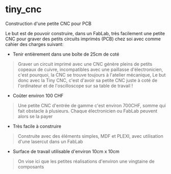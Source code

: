 # tiny_cnc

Construction d'une petite CNC pour PCB

Le but est de pouvoir construire, dans un FabLab, très facilement une petite CNC pour graver des petits circuits imprimés (PCB) chez soi avec comme cahier des charges suivant:

* Tenir entièrement dans une boîte de 25cm de coté
> Graver un circuit imprimé avec une CNC génère pleins de petits copeaux de cuivre, incompatibles avec une paillasse d'électronicien, c'est pourquoi, la CNC se trouve toujours à l'atelier mécanique, Le but donc avec la Tiny CNC, c'est d'avoir sa petite CNC juste à coté de l'ordinateur et de l'oscilloscope sur sa table de travail !

* Coûter environ 100 CHF
> Une petite CNC d'entrée de gamme c'est environ 700CHF, somme qui fait obstacle à plusieurs. Chaque électronicien ou FabLab peuvent alors se la payer

* Très facile à construire
> Construite avec des éléments simples, MDF et PLEXI, avec utilisation d'une lasercut dans un FabLab

* Surface de travail utilisable d'environ 10cm x 10cm
> On vise ici que les petites réalisations d'environ une vingtaine de composants


